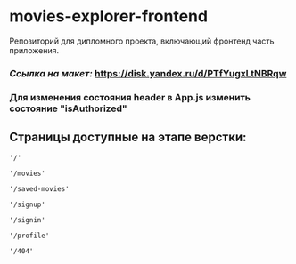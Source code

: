 # movies-explorer-frontend
Репозиторий для дипломного проекта, включающий фронтенд часть приложения.

### _Ссылка на макет:_ https://disk.yandex.ru/d/PTfYugxLtNBRqw

### Для изменения состояния header в App.js изменить состояние "isAuthorized" 
  
  ## Страницы доступные на этапе верстки:

    '/'

    '/movies'

    '/saved-movies'

    '/signup'

    '/signin'

    '/profile'

    '/404'

